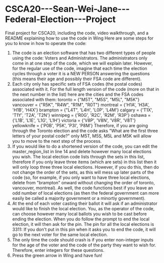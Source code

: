 # CSCA20---Sean-Wei-Jane---Federal-Election---Project
Final project for CSCA20, including the code, video walkthrough, and a README explaining how to use the code in Wing
Here are some steps for you to know in how to operate the code:
1. The code is an election software that has two different types of people using the code: Voters and Administrators. The administrators only come in at one step of the code, which we will explain later. However, for the regular use of the code, imagine that each time the election cycles through a voter it is a NEW PERSON answering the questions (this means their age and possibly their FSA code are different).
2. Each city only has specific sets of FSA codes (the postal codes) associated with it. For the full length version of the code (more on that in the next number in the list) here are the cities and the FSA codes associated with them:
toronto = {"M5T", "M5S", "M5L", "M5K"} 
vancouver = {"R5K", "R4W", "R1M", "R0T"}
montreal = {'H1A', 'H3A', 'H1B', 'H4X'}
brampton = {"L4T", 'L4H', 'L0P', 'L4M'}
calgary = {'T1X', 'T1Y', 'T2A', 'T2N'}
winnipeg = {'R0G', 'R2C', 'R2M', 'R3P'}
oshawa = {'L1B', 'L1E', 'L1G', 'L1H'}
victoria = {'V8P', 'V8N', 'V8R', 'V8T'}
yellowknife = {'P0B', 'P5K', 'P3I', 'P8M'}
Therefore, if you are going through the Toronto election and the code asks "What are the first three letters of your postal code?" only M5T, M5S, M5L and M5K will allow you to move to the next step of the process.
3. If you would like to do a shortened version of the code, you can edit the master_region_list in line 14 and delete however many local elections you wish. The local election code lists through the sets in this list, therefore if you only leave three items (which are sets) in this list then it will only loop three three local elections. However, if you do this, then do not change the order of the sets, as this will mess up later parts of the code (so, for example, if you only want to have three local elections, delete from "brampton" onward without changing the order of toronto, vancouver, montreal). As well, the code functions best if you leave an odd number of local elections (as then the federal government can more easily be called a majority government or a minortiy government).
4. At the end of each voter casting their ballot it will ask if an administrator would like to finish the local election. You, as the operator of the code, can choose however many local ballots you wish to be cast before ending the election. When you do follow the prompt to end the local election, it will then ask for the pin. The pin for all the local elections is 3311: If you don't put in this pin when it asks you to end the code, it will go to the next voter for the same local election.
5. The only time the code should crash is if you enter non-integer inputs for the age of the voter and the code of the party they want to wish for. Therefore, enter integers for these questions.
6. Press the green arrow in Wing and have fun!
